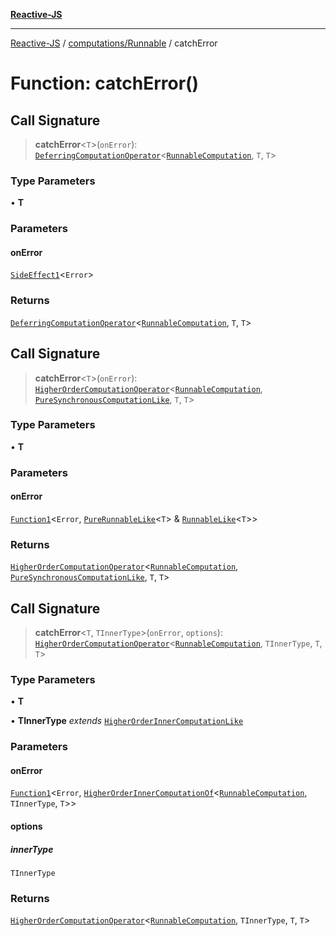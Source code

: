 [**Reactive-JS**](../../../README.md)

***

[Reactive-JS](../../../README.md) / [computations/Runnable](../README.md) / catchError

# Function: catchError()

## Call Signature

> **catchError**\<`T`\>(`onError`): [`DeferringComputationOperator`](../../type-aliases/DeferringComputationOperator.md)\<[`RunnableComputation`](../interfaces/RunnableComputation.md), `T`, `T`\>

### Type Parameters

• **T**

### Parameters

#### onError

[`SideEffect1`](../../../functions/type-aliases/SideEffect1.md)\<`Error`\>

### Returns

[`DeferringComputationOperator`](../../type-aliases/DeferringComputationOperator.md)\<[`RunnableComputation`](../interfaces/RunnableComputation.md), `T`, `T`\>

## Call Signature

> **catchError**\<`T`\>(`onError`): [`HigherOrderComputationOperator`](../../type-aliases/HigherOrderComputationOperator.md)\<[`RunnableComputation`](../interfaces/RunnableComputation.md), [`PureSynchronousComputationLike`](../../interfaces/PureSynchronousComputationLike.md), `T`, `T`\>

### Type Parameters

• **T**

### Parameters

#### onError

[`Function1`](../../../functions/type-aliases/Function1.md)\<`Error`, [`PureRunnableLike`](../../interfaces/PureRunnableLike.md)\<`T`\> & [`RunnableLike`](../../interfaces/RunnableLike.md)\<`T`\>\>

### Returns

[`HigherOrderComputationOperator`](../../type-aliases/HigherOrderComputationOperator.md)\<[`RunnableComputation`](../interfaces/RunnableComputation.md), [`PureSynchronousComputationLike`](../../interfaces/PureSynchronousComputationLike.md), `T`, `T`\>

## Call Signature

> **catchError**\<`T`, `TInnerType`\>(`onError`, `options`): [`HigherOrderComputationOperator`](../../type-aliases/HigherOrderComputationOperator.md)\<[`RunnableComputation`](../interfaces/RunnableComputation.md), `TInnerType`, `T`, `T`\>

### Type Parameters

• **T**

• **TInnerType** *extends* [`HigherOrderInnerComputationLike`](../../type-aliases/HigherOrderInnerComputationLike.md)

### Parameters

#### onError

[`Function1`](../../../functions/type-aliases/Function1.md)\<`Error`, [`HigherOrderInnerComputationOf`](../../type-aliases/HigherOrderInnerComputationOf.md)\<[`RunnableComputation`](../interfaces/RunnableComputation.md), `TInnerType`, `T`\>\>

#### options

##### innerType

`TInnerType`

### Returns

[`HigherOrderComputationOperator`](../../type-aliases/HigherOrderComputationOperator.md)\<[`RunnableComputation`](../interfaces/RunnableComputation.md), `TInnerType`, `T`, `T`\>
